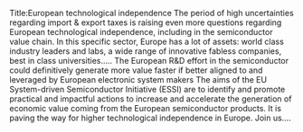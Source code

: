 Title:European technological independence
The period of high uncertainties regarding import & export taxes is raising even more questions regarding European technological independence, including in the semiconductor value chain. 
In this specific sector, Europe has a lot of assets: world class industry leaders and labs, a wide range of innovative fabless companies, best in class universities…..
The European R&D effort in the semiconductor could definitively generate more value faster if better aligned to and leveraged by European electronic system makers
The aims of the EU System-driven Semiconductor Initiative (ESSI) are to identify and promote practical and impactful actions to increase and accelerate the generation of economic value coming from the European semiconductor products. It is paving the way for higher technological independence in Europe.
Join us….

